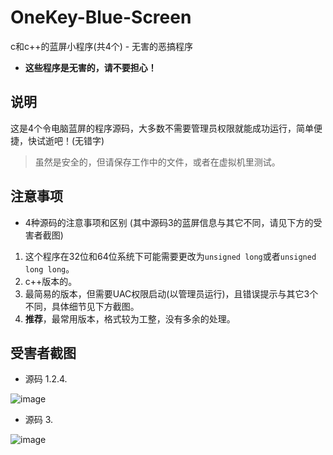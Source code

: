 # OneKey-Blue-Screen
c和c++的蓝屏小程序(共4个) - 无害的恶搞程序

- **这些程序是无害的，请不要担心！**

说明
---
这是4个令电脑蓝屏的程序源码，大多数不需要管理员权限就能成功运行，简单便捷，快试逝吧！(无错字)

> 虽然是安全的，但请保存工作中的文件，或者在虚拟机里测试。

注意事项
---
- 4种源码的注意事项和区别 (其中源码3的蓝屏信息与其它不同，请见下方的受害者截图)
1. 这个程序在32位和64位系统下可能需要更改为`unsigned long`或者`unsigned long long`。
2. c++版本的。
3. 最简易的版本，但需要UAC权限启动(以管理员运行)，且错误提示与其它3个不同，具体细节见下方截图。
4. **推荐**，最常用版本，格式较为工整，没有多余的处理。

受害者截图
---
- 源码 1.2.4.

![image](https://user-images.githubusercontent.com/59364024/157046639-b463cf75-5b72-49d7-b8bb-ac4c068570ab.png)

- 源码 3.

![image](https://user-images.githubusercontent.com/59364024/157046682-53d0f714-335f-4ead-aa49-b4fff39cc7ca.png)
